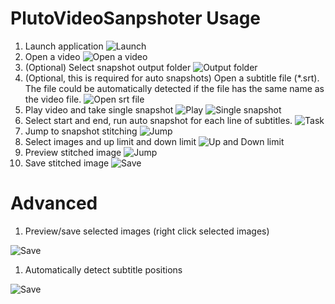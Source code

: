 PlutoVideoSanpshoter Usage
====

1. Launch application
![Launch](images/usage/screenshot_exe.png)
1. Open a video
![Open a video](images/usage/screenshot_open.png)
1. (Optional) Select snapshot output folder
![Output folder](images/usage/screenshot_output.png)
1. (Optional, this is required for auto snapshots) Open a subtitle file (*.srt). The file could be automatically detected if the file has the same name as the video file.
![Open srt file](images/usage/screenshot_srt.png)
1. Play video and take single snapshot
![Play](images/usage/screenshot_play.png)
![Single snapshot](images/usage/screenshot_single.png)
1. Select start and end, run auto snapshot for each line of subtitles.
![Task](images/usage/screenshot_task.png)
1. Jump to snapshot stitching
![Jump](images/usage/screenshot_jump.png)
1. Select images and up limit and down limit
![Up and Down limit](images/usage/screenshot_updown.png)
1. Preview stitched image
![Jump](images/usage/screenshot_preview.png)
1. Save stitched image
![Save](images/usage/screenshot_save.png)

# Advanced

1. Preview/save selected images (right click selected images)

![Save](images/usage/screenshot_preview_selected.png)

1. Automatically detect subtitle positions

![Save](images/auto_detection/subtitle_auto_detection.png)